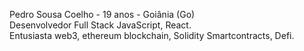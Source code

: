 Pedro Sousa Coelho - 19 anos - Goiânia (Go)  <br> 
Desenvolvedor Full Stack JavaScript, React. <br> 
Entusiasta web3, ethereum blockchain, Solidity Smartcontracts, Defi. 
